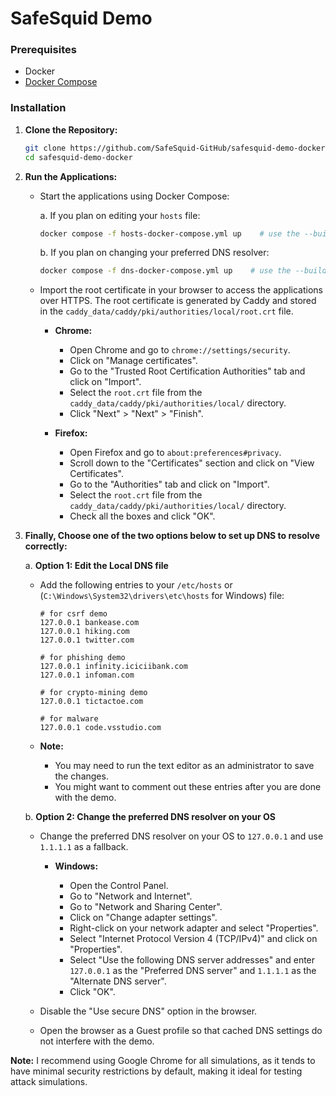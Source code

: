 # SafeSquid Demo

### Prerequisites

- Docker
- [ Docker Compose ](https://docs.docker.com/compose/install/linux/)

### Installation

1. **Clone the Repository:**

   ```bash
   git clone https://github.com/SafeSquid-GitHub/safesquid-demo-docker.git
   cd safesquid-demo-docker
   ```

2. **Run the Applications:**

   - Start the applications using Docker Compose:

     a. If you plan on editing your `hosts` file:

     ```bash
     docker compose -f hosts-docker-compose.yml up    # use the --build flag when running for the first time
     ```

     b. If you plan on changing your preferred DNS resolver:

     ```bash
     docker compose -f dns-docker-compose.yml up    # use the --build flag when running for the first time
     ```

   - Import the root certificate in your browser to access the applications over HTTPS. The root certificate is generated by Caddy and stored in the `caddy_data/caddy/pki/authorities/local/root.crt` file.

     - **Chrome:**

       - Open Chrome and go to `chrome://settings/security`.
       - Click on "Manage certificates".
       - Go to the "Trusted Root Certification Authorities" tab and click on "Import".
       - Select the `root.crt` file from the `caddy_data/caddy/pki/authorities/local/` directory.
       - Click "Next" > "Next" > "Finish".

     - **Firefox:**

       - Open Firefox and go to `about:preferences#privacy`.
       - Scroll down to the "Certificates" section and click on "View Certificates".
       - Go to the "Authorities" tab and click on "Import".
       - Select the `root.crt` file from the `caddy_data/caddy/pki/authorities/local/` directory.
       - Check all the boxes and click "OK".

3. **Finally, Choose one of the two options below to set up DNS to resolve correctly:**

   a. **Option 1: Edit the Local DNS file**

   - Add the following entries to your `/etc/hosts` or (`C:\Windows\System32\drivers\etc\hosts` for Windows) file:

     ```
     # for csrf demo
     127.0.0.1 bankease.com
     127.0.0.1 hiking.com
     127.0.0.1 twitter.com

     # for phishing demo
     127.0.0.1 infinity.iciciibank.com
     127.0.0.1 infoman.com

     # for crypto-mining demo
     127.0.0.1 tictactoe.com

     # for malware
     127.0.0.1 code.vsstudio.com
     ```

   - **Note:**
     - You may need to run the text editor as an administrator to save the changes.
     - You might want to comment out these entries after you are done with the demo.

   b. **Option 2: Change the preferred DNS resolver on your OS**

   - Change the preferred DNS resolver on your OS to `127.0.0.1` and use `1.1.1.1` as a fallback.

     - **Windows:**

       - Open the Control Panel.
       - Go to "Network and Internet".
       - Go to "Network and Sharing Center".
       - Click on "Change adapter settings".
       - Right-click on your network adapter and select "Properties".
       - Select "Internet Protocol Version 4 (TCP/IPv4)" and click on "Properties".
       - Select "Use the following DNS server addresses" and enter `127.0.0.1` as the "Preferred DNS server" and `1.1.1.1` as the "Alternate DNS server".
       - Click "OK".

   - Disable the "Use secure DNS" option in the browser.

   - Open the browser as a Guest profile so that cached DNS settings do not interfere with the demo.

**Note:** I recommend using Google Chrome for all simulations, as it tends to have minimal security restrictions by default, making it ideal for testing attack simulations.
